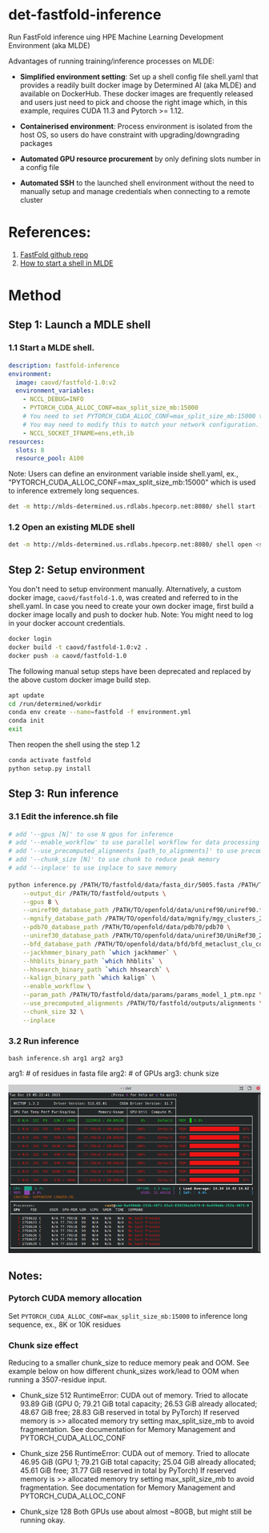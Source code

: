 # det-fastfold-inference
Run FastFold inference uing HPE Machine Learning Development Environment (aka MLDE)

Advantages of running training/inference processes on MLDE:

- **Simplified environment setting**: Set up a shell config file shell.yaml that provides a readily built docker image by Determined AI (aka MLDE) and available on DockerHub. These docker images are frequently released and users just need to pick and choose the right image which, in this example, requires CUDA 11.3 and Pytorch >= 1.12.

- **Containerised environment**: Process environment is isolated from the host OS, so users do have constraint with upgrading/downgrading packages

- **Automated GPU resource procurement** by only defining slots number in a config file

- **Automated SSH** to the launched shell environment without the need to manually setup and manage credentials when connecting to a remote cluster

# References: 
1. [FastFold github repo](https://github.com/hpcaitech/FastFold/tree/main)
2. [How to start a shell in MLDE](https://hpe-mlde.determined.ai/latest/tools/cli/commands-and-shells.html#shells)

# Method
## Step 1: Launch a MDLE shell
### 1.1 Start a MLDE shell. 

```yaml
description: fastfold-inference
environment:
  image: caovd/fastfold-1.0:v2
  environment_variables:
    - NCCL_DEBUG=INFO
    - PYTORCH_CUDA_ALLOC_CONF=max_split_size_mb:15000
    # You need to set PYTORCH_CUDA_ALLOC_CONF=max_split_size_mb:15000 to inference such an extreme long sequence.
    # You may need to modify this to match your network configuration.
    - NCCL_SOCKET_IFNAME=ens,eth,ib
resources:
  slots: 8
  resource_pool: A100
```

Note: Users can define an environment variable inside shell.yaml, ex., "PYTORCH_CUDA_ALLOC_CONF=max_split_size_mb:15000" which is used to inference extremely long sequences.

```bash
det -m http://mlds-determined.us.rdlabs.hpecorp.net:8080/ shell start --config-file shell.yaml -c .
```

### 1.2 Open an existing MLDE shell 
```bash
det -m http://mlds-determined.us.rdlabs.hpecorp.net:8080/ shell open <shell_id>
```

## Step 2: Setup environment 

You don't need to setup environment manually. Alternatively, a custom docker image, ```caovd/fastfold-1.0```,  was created and referred to in the shell.yaml. In case you need to create your own docker image, first build a docker image locally and push to docker hub. Note: You might need to log in your docker account credentials.

```bash
docker login
docker build -t caovd/fastfold-1.0:v2 .
docker push -a caovd/fastfold-1.0
```

The following manual setup steps have been deprecated and replaced by the above custom docker image build step.

```bash
apt update 
cd /run/determined/workdir
conda env create --name=fastfold -f environment.yml
conda init
exit 
```

Then reopen the shell using the step 1.2

```bash
conda activate fastfold
python setup.py install
```

## Step 3: Run inference
### 3.1 Edit the inference.sh file

```bash
# add '--gpus [N]' to use N gpus for inference
# add '--enable_workflow' to use parallel workflow for data processing
# add '--use_precomputed_alignments [path_to_alignments]' to use precomputed msa
# add '--chunk_size [N]' to use chunk to reduce peak memory
# add '--inplace' to use inplace to save memory

python inference.py /PATH/TO/fastfold/data/fasta_dir/5005.fasta /PATH/TO/openfold/data/pdb_mmcif/data/files \
    --output_dir /PATH/TO/fastfold/outputs \
    --gpus 8 \
    --uniref90_database_path /PATH/TO/openfold/data/uniref90/uniref90.fasta \
    --mgnify_database_path /PATH/TO/openfold/data/mgnify/mgy_clusters_2018_12.fa \
    --pdb70_database_path /PATH/TO/openfold/data/pdb70/pdb70 \
    --uniref30_database_path /PATH/TO/openfold/data/uniref30/UniRef30_2021_03 \
    --bfd_database_path /PATH/TO/openfold/data/bfd/bfd_metaclust_clu_complete_id30_c90_final_seq.sorted_opt \
    --jackhmmer_binary_path `which jackhmmer` \
    --hhblits_binary_path `which hhblits` \
    --hhsearch_binary_path `which hhsearch` \
    --kalign_binary_path `which kalign` \
    --enable_workflow \
    --param_path /PATH/TO/fastfold/data/params/params_model_1_ptm.npz \
    --use_precomputed_alignments /PATH/TO/fastfold/outputs/alignments \
    --chunk_size 32 \
    --inplace
```

### 3.2 Run inference
```shell
bash inference.sh arg1 arg2 arg3
```
arg1: # of residues in fasta file
arg2: # of GPUs
arg3: chunk size

![](/assets/gpu_util_5005.png)

## Notes: 
### Pytorch CUDA memory allocation

Set `PYTORCH_CUDA_ALLOC_CONF=max_split_size_mb:15000` to inference long sequence, ex., 8K or 10K residues

### Chunk size effect
Reducing to a smaller chunk_size to reduce memory peak and OOM.
See example below on how different chunk_sizes work/lead to OOM when running a 3507-residue input.

- Chunk_size 512
RuntimeError: CUDA out of memory. Tried to allocate 93.89 GiB (GPU 0; 79.21 GiB total capacity; 26.53 GiB already allocated; 48.67 GiB free; 28.83 GiB reserved in total by PyTorch) If reserved memory is >> allocated memory try setting max_split_size_mb to avoid fragmentation.  See documentation for Memory Management and PYTORCH_CUDA_ALLOC_CONF

- Chunk_size 256
RuntimeError: CUDA out of memory. Tried to allocate 46.95 GiB (GPU 1; 79.21 GiB total capacity; 25.04 GiB already allocated; 45.61 GiB free; 31.77 GiB reserved in total by PyTorch) If reserved memory is >> allocated memory try setting max_split_size_mb to avoid fragmentation.  See documentation for Memory Management and PYTORCH_CUDA_ALLOC_CONF

- Chunk_size 128
Both GPUs use about almost ~80GB, but might still be running okay. 
